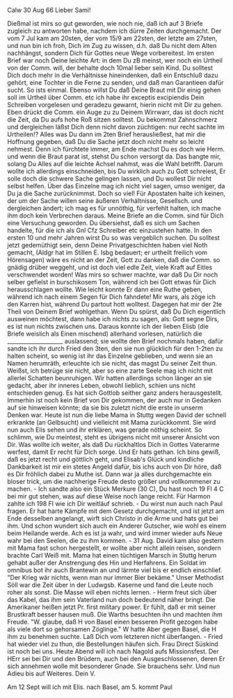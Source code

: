  Calw 30 Aug 66
Lieber Sami!

Dießmal ist mirs so gut geworden, wie noch nie, daß ich auf 3 Briefe zugleich zu antworten habe, nachdem ich dürre Zeiten durchgemacht. Der vom 7 Jul kam am 20sten, der vom 15/9 am 22sten, der letzte am 27sten, und nun bin ich froh, Dich im Zug zu wissen, d.h. daß Du nicht dem Alten nachhängst, sondern Dich für Gottes neue Wege vorbereitest. Im ersten Brief war noch Deine leichte Art: in dem Du zB meinst, wer noch ein Urtheil von der Comm. will, der behalte doch 10mal lieber sein Kind. Du solltest Dich doch mehr in die Verhältnisse hineindenken, daß ein Entschluß dazu gehört, eine Tochter in die Ferne zu senden, und daß man Garantieen dafür sucht. So ists einmal. Ebenso willst Du daß Deine Braut mit Dir einig gehen soll im Urtheil über Comm. etc ich habe ihr exceptis excipiendis Dein Schreiben vorgelesen und geradezu gewarnt, hierin nicht mit Dir zu gehen. 
Eben drückt die Comm. ein Auge zu zu Deinem Wirrwarr, das ist doch nicht die Zeit, da Du aufs hohe Roß sitzen solltest. Du bekommst Zahnschmerz und dergleichen läßst Dich denn nicht davon züchtigen: nur recht sachte im Urtheilen!? Alles was Du dann im 2ten Brief herausließest, hat mir die Hoffnung gegeben, daß Du die Sache jetzt doch nicht mehr so leicht nehmest. Denn ich fürchtete immer, am Ende machst Du es doch wie Herm. und wenn die Braut parat ist, stehst Du schon versorgt da. Das bangte mir, solang Du Alles auf die leichte Achsel nahmst, was die Wahl betrifft. Darum wollte ich allerdings einschneiden, bis Du wirklich auch zu Gott schreiest, Er solle doch die schwere Sache gelingen lassen, und Du wollest Dir nicht selbst helfen. Über das Einzelne mag ich nicht viel sagen, umso weniger, da Du ja die Sache zurücknimmst. Doch so viel! Für Apostaten halte ich keinen, der um der Sache willen seine äußeren Verhältnisse, Gesellsch. und dergleichen ändert; ich mag es für unnöthig, für verfehlt halten, ich mache ihm doch kein Verbrechen daraus. Meine Briefe an die Comm. sind für Dich eine Versuchung geworden. Du übersiehst, daß es sich um Sachen handelte, für die ich als Gnl Cfz Schreiber etc einzustehen hatte. In den ersten 10 und mehr Jahren wirst Du so was vergeblich suchen. Du solltest jetzt gedemüthigt sein, denn Deine Privatgeschichten haben viel Noth gemacht, (Aldgr hat im Stillen E. Isbg bedauert; er urtheilt freilich vom Hörensagen) wäre es nicht an der Zeit, Gott zu danken, daß die Comm. so gnädig drüber weggeht, und ist doch viel edle Zeit, viele Kraft auf Eitles verschwendet worden! Was mirs so schwer machte, war daß Du Dir noch selber gefielst in burschikosem Ton, während ich bei Gott etwas für Dich herausschlagen wollte. Wie leicht konnte Er dann eine Ruthe geben, während ich nach einem Segen für Dich fahndete! Mir wars, als zöge ich den Karren hist, während Du partout hott wolltest. Dagegen hat mir der 2te Theil von Deinem Brief wohlgethan. Wenn Du spürst, daß Du Dich eigentlich ausweinen möchtest, dann habe ich nichts zu sagen, als: Gott segne Dirs, es ist nun nichts zwischen uns. Daraus konnte ich der lieben Elisb (die Briefe weislich als Einen mischend) allerhand vorlesen, natürlich die ____________________ auslassend; sie wollte den Brief nochmals haben, dafür sandte ich ihr durch Fried den 3ten, den sie nun glücklich für den 1-2ten zu halten scheint, so wenig ist ihr das Einzelne geblieben, und wenn sie an Namen herumräth, erleuchte ich sie nicht, das magst Du seiner Zeit thun. Weißst, ich betrüge sie nicht, aber so eine zarte Seele mag ich nicht mit allerlei Schatten beunruhigen. Wir hatten allerdings schon länger an sie gedacht, aber ihr inneres Leben, obwohl lieblich, schien uns nicht entschieden genug. Es hat sich Gottlob seither ganz anders herausgestellt. Immerhin ist noch kein Brief von Dir gekommen, der auch nur in Gedanken auf sie hinweisen könnte; da sie bis zuletzt nicht die erste in unserm Denken war. Heute ist nun die liebe Mama in Stuttg wegen David der schnell erkrankte (an Gelbsucht) und vielleicht mit Mama zurückkommt. Sie wird nun auch Elis sehen und ihr erklären, was gerade nöthig scheint. So schlimm, wie Du meintest, steht es übrigens nicht mit unserer Ansicht von Dir. Was wollte ich weiter, als daß Du rückhaltlos Dich in Gottes Vaterarme werfest, damit Er recht für Dich sorge. Und Er hats gethan. Ich bins gewiß, daß es jetzt recht und göttlich geht, und Elisab's Glück und kindliche Dankbarkeit ist mir ein stetes Angeld dafür, bis ichs auch von Dir höre, daß es Dir fröhlich dabei zu Muthe ist. Dann war ja alles durchgemachte ein bloser trick, um die nachherige Freude desto größer und vollkommener zu machen. - Ich sandte also ein Stück Merkure (30 C), Du hast noch 19 Fl 4 C bei mir gut stehen, was auf diese Weise noch lange reicht. Für Harmon zahlte ich 198 Fl wie ich Dir weitläuf schrieb. - Du wirst nun auch nach Paul fragen. Er hat harte Kämpfe mit dem Gesetz durchgemacht, und ist jetzt am Ende desselben angelangt, wirft sich Christo in die Arme und hats gut bei ihm. Und schon wundert sich auch ein Anderer Gutscher, wie wohl es einem beim Heilande werde. Ach es ist ja wahr, und wird immer wieder aufs Neue wahr bei den Seelen, die zu ihm kommen. - 31 Aug. David kam also gestern mit Mama fast schon hergestellt, er wollte aber nicht allein reisen, sondern brachte Carl Weiß mit. Mama hat einen tüchtigen Marsch in Stuttg herum gehabt außer der Anstrengung des Hin und Herfahrens. Ein Soldat im omnibus bot ihr auch Brantewin an und lärmte viel bis er endlich einschlief. "Der Krieg wär nichts, wenn man nur immer Bier bekäme." Unser Methodist Söll war die Zeit über in der Ludwgsb. Kaserne und fand die Leute noch roher als sonst. Die Masse will eben nichts lernen. - Herm freut sich über das Kabel, das ihm sein Vaterland nun doch bedeutend näher bringt. Die Amerikaner heißen jetzt Pr. first military power. Er fühlt, daß er mit seiner Brustkraft besser hausen muß. Die Warths besuchten ihn und machten ihm Freude. "W. glaube, daß H von Basel einen besseren Profit gezogen habe als viele dort so gehorsamen Zöglinge." W hatte Aber gegen Basel, die H ihm zu benehmen suchte. Laß Dich vom letzteren nicht überfangen. - Fried hat wieder viel zu thun, die Bestellungen häufen sich. Frau Direct Süskind ist noch bei uns. Heute Abend will ich nach Nagold aufs Missionsfest. Der HErr sei bei Dir und den Brüdern, auch bei den Ausgeschlossenen, deren Er sich annehmen wolle mit besonderer Gnade. Sie brauchens sehr. Und nun Adieu bis auf Weiteres.
 Dein V.

Am 12 Sept will ich mit Elis. nach Basel, am 5. kommt Paul
